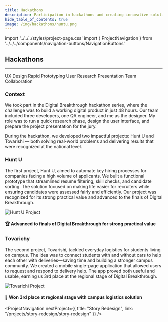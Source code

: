 ```yaml
---
title: Hackathons
description: Participation in hackathons and creating innovative solutions under time constraints
hide_table_of_contents: true
image: /img/hackathons/huntu.png
---
```


import '../../../styles/project-page.css'
import { ProjectNavigation } from '../../../components/navigation-buttons/NavigationButtons'

<article className="container">

<div className="section-margin">

# Hackathons
---

<div className="project-details">
    <div className="tags">
      <span className="tag">UX Design</span>
      <span className="tag">Rapid Prototyping</span>
      <span className="tag">User Research</span>
      <span className="tag">Presentation</span>
      <span className="tag">Team Collaboration</span>
    </div>
</div>


</div>

<section className="section-margin">

### Context

We took part in the Digital Breakthrough hackathon series, where the challenge was to build a working digital product in just 48 hours. 
Our team included three developers, one QA engineer, and me as the designer. My role was to run a quick research phase, design the user interface, and prepare the project presentation for the jury. 

During the hackathon, we developed two impactful projects: Hunt U and Tovarishi — both solving real-world problems and delivering results that were recognized at the national level.
</section>

<section className="section-margin">

### Hunt U
  The first project, Hunt U, aimed to automate key hiring processes for companies facing a high volume of applicants. We built a functional prototype that streamlined resume filtering, skill checks, and candidate sorting. The solution focused on making life easier for recruiters while ensuring candidates were assessed fairly and efficiently. Our project was recognized for its strong practical value and advanced to the finals of Digital Breakthrough.
  
<div className="columns">
  <div>
    <img src="/img/hackathons/huntu.png" alt="Hunt U Project" className="image"/>
  </div>
</div>

 <div className="highlight">
  

  #### 🏆 Advanced to finals of Digital Breakthrough for strong practical value
  
  </div>
  
</section>

<section className="section-margin">

### Tovarichy

The second project, Tovarishi, tackled everyday logistics for students living on campus. The idea was to connect students with and without cars to help each other with deliveries—saving time and building a stronger campus community. We created a mobile single-page application that allowed users to request and respond to delivery help. The app proved both useful and usable, earning us 3rd place at the regional stage of Digital Breakthrough.

<div className="columns">
  <div>
    <img src="/img/hackathons/Tovarichi.png" alt="Tovarichi Project" className="image"/>
  </div>
</div>

 <div className="highlight">
  
  #### 🥉 Won 3rd place at regional stage with campus logistics solution
  
  </div>

</section>


<ProjectNavigation nextProject={{ title: "Story Redesign", link: "/projects/story-redesign/story-redesign" }} />

</article>